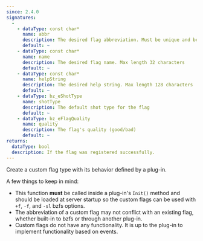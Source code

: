 ```yaml
---
since: 2.4.0
signatures:
  -
    - dataType: const char*
      name: abbr
      description: The desired flag abbreviation. Must be unique and be 1 or 2 characters
      default: ~
    - dataType: const char*
      name: name
      description: The desired flag name. Max length 32 characters
      default: ~
    - dataType: const char*
      name: helpString
      description: The desired help string. Max length 128 characters
      default: ~
    - dataType: bz_eShotType
      name: shotType
      description: The default shot type for the flag
      default: ~
    - dataType: bz_eFlagQuality
      name: quality
      description: The flag's quality (good/bad)
      default: ~
returns:
  dataType: bool
  description: If the flag was registered successfully.
---
```


Create a custom flag type with its behavior defined by a plug-in.

A few things to keep in mind:

- This function **must** be called inside a plug-in's `Init()` method and should be loaded at server startup so the custom flags can be used with `+f`, `-f`, and `-sl` bzfs options.
- The abbreviation of a custom flag may not conflict with an existing flag, whether built-in to bzfs or through another plug-in.
- Custom flags do not have any functionality. It is up to the plug-in to implement functionality based on events.
